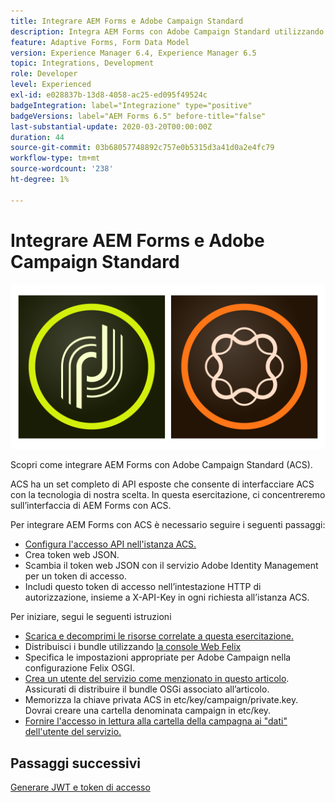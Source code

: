 ```yaml
---
title: Integrare AEM Forms e Adobe Campaign Standard
description: Integra AEM Forms con Adobe Campaign Standard utilizzando AEM Forms Form Data Model per recuperare informazioni sul profilo della campagna ACS, ecc.
feature: Adaptive Forms, Form Data Model
version: Experience Manager 6.4, Experience Manager 6.5
topic: Integrations, Development
role: Developer
level: Experienced
exl-id: e028837b-13d8-4058-ac25-ed095f49524c
badgeIntegration: label="Integrazione" type="positive"
badgeVersions: label="AEM Forms 6.5" before-title="false"
last-substantial-update: 2020-03-20T00:00:00Z
duration: 44
source-git-commit: 03b68057748892c757e0b5315d3a41d0a2e4fc79
workflow-type: tm+mt
source-wordcount: '238'
ht-degree: 1%

---
```


# Integrare AEM Forms e Adobe Campaign Standard

![formsandcampaign](assets/helpx-cards-forms.png)

Scopri come integrare AEM Forms con Adobe Campaign Standard (ACS).

ACS ha un set completo di API esposte che consente di interfacciare ACS con la tecnologia di nostra scelta. In questa esercitazione, ci concentreremo sull’interfaccia di AEM Forms con ACS.

Per integrare AEM Forms con ACS è necessario seguire i seguenti passaggi:

* [Configura l&#39;accesso API nell&#39;istanza ACS.](https://experienceleague.adobe.com/docs/campaign-standard/using/working-with-apis/get-started-apis.html?lang=it)
* Crea token web JSON.
* Scambia il token web JSON con il servizio Adobe Identity Management per un token di accesso.
* Includi questo token di accesso nell’intestazione HTTP di autorizzazione, insieme a X-API-Key in ogni richiesta all’istanza ACS.

Per iniziare, segui le seguenti istruzioni

* [Scarica e decomprimi le risorse correlate a questa esercitazione.](assets/aem-forms-and-acs-bundles.zip)
* Distribuisci i bundle utilizzando [la console Web Felix](http://localhost:4502/system/console/bundles)
* Specifica le impostazioni appropriate per Adobe Campaign nella configurazione Felix OSGI.
* [Crea un utente del servizio come menzionato in questo articolo](/help/forms/adaptive-forms/service-user-tutorial-develop.md). Assicurati di distribuire il bundle OSGi associato all’articolo.
* Memorizza la chiave privata ACS in etc/key/campaign/private.key. Dovrai creare una cartella denominata campaign in etc/key.
* [Fornire l&#39;accesso in lettura alla cartella della campagna ai &quot;dati&quot; dell&#39;utente del servizio.](http://localhost:4502/useradmin)

## Passaggi successivi

[Generare JWT e token di accesso](partone.md)
